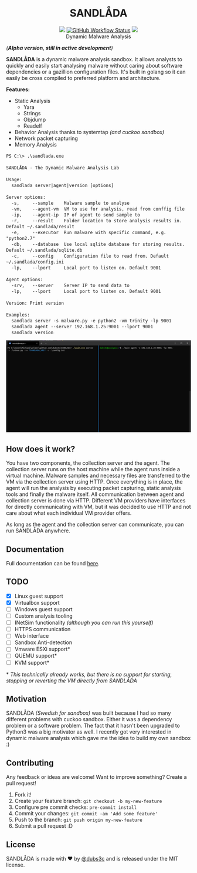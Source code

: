 
<h1 align="center">SANDLÅDA</h1>
<p align="center">
  <p align="center">
    <a href="https://goreportcard.com/report/github.com/dubs3c/SANDLADA"><img src="https://goreportcard.com/badge/github.com/dubs3c/SANDLADA"></a>
    <a href="https://github.com/dubs3c/SANDLADA/actions/workflows/go.yml"><img alt="GitHub Workflow Status" src="https://img.shields.io/github/workflow/status/dubs3c/SANDLADA/Go"></a>
    <a href="https://codecov.io/gh/dubs3c/SANDLADA">
        <img src="https://codecov.io/gh/dubs3c/SANDLADA/branch/main/graph/badge.svg?token=CJ3UJZIIJN"/>
    </a>
    <br />
  Dynamic Malware Analysis
  </p>
</p>

_(**Alpha version, still in active development**)_

**SANDLÅDA** is a dynamic malware analysis sandbox. It allows analysts to quickly and easily start analysing malware without caring about software dependencies or a gazillion configuration files. It's built in golang so it can easily be cross compiled to preferred platform and architecture.

**Features:**

* Static Analysis
    * Yara
    * Strings
    * Objdump
    * Readelf
* Behavior Analysis thanks to systemtap *(and cuckoo sandbox)*
* Network packet capturing
* Memory Analysis

```
PS C:\> .\sandlada.exe

SANDLÅDA - The Dynamic Malware Analysis Lab

Usage:
  sandlada server|agent|version [options]

Server options:
  -s,     --sample    Malware sample to analyse
  -vm,    --agent-vm  VM to use for analysis, read from conffig file
  -ip,    --agent-ip  IP of agent to send sample to
  -r,     --result    Folder location to store analysis results in. Default ~/.sandlada/result
  -e,     --executor  Run malware with specific command, e.g. "python2.7"
  -db,    --database  Use local sqlite database for storing results. Default ~/.sandlada/sqlite.db
  -c,     --config    Configuration file to read from. Default ~/.sandlada/config.ini
  -lp,    --lport     Local port to listen on. Default 9001

Agent options:
  -srv,   --server    Server IP to send data to
  -lp,    --lport     Local port to listen on. Default 9001

Version: Print version

Examples:
  sandlada server -s malware.py -e python2 -vm trinity -lp 9001
  sandlada agent --server 192.168.1.25:9001 --lport 9001
  sandlada version
```

![demo](docs/demo.gif)

## How does it work?

You have two components, the collection server and the agent. The collection server runs on the host machine while the agent runs inside a virtual machine. Malware samples and necessary files are transferred to the VM via the collection server using HTTP. Once everything is in place, the agent will run the analysis by executing packet capturing, static analysis tools and finally the malware itself. All communication between agent and collection server is done via HTTP. Different VM providers have interfaces for directly communicating with VM, but it was decided to use HTTP and not care about what each individual VM provider offers.

As long as the agent and the collection server can communicate, you can run SANDLÅDA anywhere.

## Documentation

Full documentation can be found [here](docs/).

## TODO

- [X] Linux guest support
- [X] Virtualbox support
- [ ] Windows guest support
- [ ] Custom analysis tooling
- [ ] INetSim functionality *(although you can run this yourself)*
- [ ] HTTPS communication
- [ ] Web interface
- [ ] Sandbox Anti-detection
- [ ] Vmware ESXi support*
- [ ] QUEMU support*
- [ ] KVM support*

\* *This technically already works, but there is no support for starting, stopping or reverting the VM directly from SANDLÅDA*

## Motivation
SANDLÅDA *(Swedish for sandbox)* was built because I had so many different problems with cuckoo sandbox. Either it was a dependency problem or a software problem. The fact that it hasn't been upgraded to Python3 was a big motivator as well. I recently got very interested in dynamic malware analysis which gave me the idea to build my own sandbox :)

## Contributing
Any feedback or ideas are welcome! Want to improve something? Create a pull request!

1. Fork it!
2. Create your feature branch: `git checkout -b my-new-feature`
3. Configure pre commit checks: `pre-commit install`
4. Commit your changes: `git commit -am 'Add some feature'`
5. Push to the branch: `git push origin my-new-feature`
6. Submit a pull request :D

## License

SANDLÅDA is made with ♥ by [@dubs3c](https://github.com/dubs3c) and is released under the MIT license.
